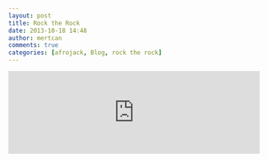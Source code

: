 ```yaml
---
layout: post
title: Rock the Rock
date: 2013-10-18 14:48
author: mertcan
comments: true
categories: [afrojack, Blog, rock the rock]
---
```

<iframe frameborder="no" height="166" scrolling="no" src="https://w.soundcloud.com/player/?url=https%3A//api.soundcloud.com/tracks/115674600&amp;color=ff6600&amp;auto_play=false&amp;show_artwork=true" width="100%"></iframe>

